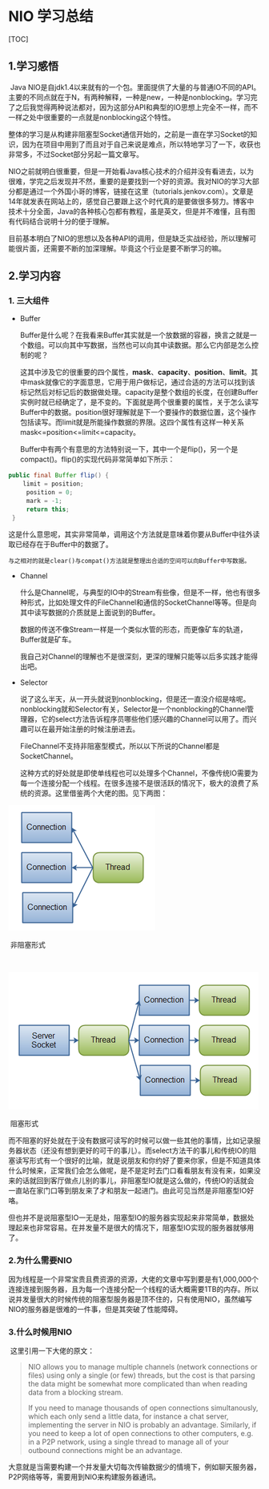 # NIO 学习总结

[TOC]

## 1.学习感悟

​	Java NIO是自jdk1.4以来就有的一个包。里面提供了大量的与普通IO不同的API。主要的不同点就在于N，有两种解释，一种是new，一种是nonblocking。学习完了之后我觉得两种说法都对，因为这部分API和典型的IO思想上完全不一样，而不一样之处中很重要的一点就是nonblocking这个特性。

​	整体的学习是从构建非阻塞型Socket通信开始的，之前是一直在学习Socket的知识，因为在项目中用到了而且对于自己来说是难点，所以特地学习了一下，收获也非常多，不过Socket部分另起一篇文章写。

​	NIO之前就明白很重要，但是一开始看Java核心技术的介绍并没有看进去，以为很难，学完之后发现并不然，重要的是要找到一个好的资源。我对NIO的学习大部分都是通过一个外国小哥的博客，链接在这里（tutorials.jenkov.com）。文章是14年就发表在网站上的，感觉自己要跟上这个时代真的是要做很多努力。博客中技术十分全面，Java的各种核心包都有教程，虽是英文，但是并不难懂，且有图有代码结合说明十分的便于理解。

​	目前基本明白了NIO的思想以及各种API的调用，但是缺乏实战经验，所以理解可能很片面，还需要不断的加深理解。毕竟这个行业是要不断学习的嘛。

## 2.学习内容

### 1. 三大组件

- Buffer

 	Buffer是什么呢？在我看来Buffer其实就是一个放数据的容器，换言之就是一个数组。可以向其中写数据，当然也可以向其中读数据。那么它内部是怎么控制的呢？

 	这其中涉及它的很重要的四个属性，**mask**、**capacity**、**position**、**limit**。其中mask就像它的字面意思，它用于用户做标记，通过合适的方法可以找到该标记然后对标记后的数据做处理。capacity是整个数组的长度，在创建Buffer实例时就已经确定了，是不变的。下面就是两个很重要的属性，关于怎么读写Buffer中的数据。position很好理解就是下一个要操作的数据位置，这个操作包括读写。而limit就是所能操作数据的界限。这四个属性有这样一种关系mask<=position<=limit<=capacity。

 	Buffer中有两个有意思的方法特别说一下，其中一个是flip()，另一个是compact()。flip()的实现代码非常简单如下所示：

```java
public final Buffer flip() {
	limit = position;
     position = 0;
     mark = -1;
     return this;
 }
```

 这是什么意思呢，其实非常简单，调用这个方法就是意味着你要从Buffer中往外读取已经存在于Buffer中的数据了。

 	与之相对的就是clear()与compat()方法就是整理出合适的空间可以向Buffer中写数据。

- Channel

   ​什么是Channel呢，与典型的IO中的Stream有些像，但是不一样，他也有很多种形式，比如处理文件的FileChannel和通信的SocketChannel等等。但是向其中读写数据的介质就是上面说到的Buffer。

    ​数据的传送不像Stream一样是一个类似水管的形态，而更像矿车的轨道，Buffer就是矿车。

    ​我自己对Channel的理解也不是很深刻，更深的理解只能等以后多实践才能得出吧。

- Selector

   ​	说了这么半天，从一开头就说到nonblocking，但是还一直没介绍是啥呢。nonblocking就和Selector有关，Selector是一个nonblocking的Channel管理器，它的select方法告诉程序员哪些他们感兴趣的Channel可以用了。而兴趣可以在最开始注册的时候注册进去。

   ​	 FileChannel不支持非阻塞型模式，所以以下所说的Channel都是SocketChannel。

   ​	这种方式的好处就是即使单线程也可以处理多个Channel，不像传统IO需要为每一个连接分配一个线程。在很多连接不是很活跃的情况下，极大的浪费了系统的资源。这里借鉴两个大佬的图。见下两图：

 ![nio-vs-io-3](../20170905images/nio-vs-io-3.png)

 ​								非阻塞形式

 ​

 ![nio-vs-io-4](../20170905images/nio-vs-io-4.png)

 ​								阻塞形式

 ​	而不阻塞的好处就在于没有数据可读写的时候可以做一些其他的事情，比如记录服务器状态（还没有想到更好的可干的事儿）。而select方法干的事儿和传统IO的阻塞读写形式有一个很好的比喻，就是说朋友和你约好了要来你家，但是不知道具体什么时候来，正常我们会怎么做呢，是不是定时去门口看看朋友有没有来，如果没来的话就回到客厅做点儿别的事儿，非阻塞型IO就是这么做的，传统IO的话就会一直站在家门口等到朋友来了才和朋友一起进门。由此可见当然是非阻塞型IO好咯。

 ​	但也并不是说阻塞型IO一无是处，阻塞型IO的服务器实现起来非常简单，数据处理起来也非常容易。在并发量不是很大的情况下，阻塞型IO实现的服务器就够用了。

### 2.为什么需要NIO

   ​	因为线程是一个非常宝贵且费资源的资源，大佬的文章中写到要是有1,000,000个连接连接到服务器，且为每一个连接分配一个线程的话大概需要1TB的内存。所以说并发量很大的时候传统的阻塞型服务器是顶不住的，只有使用NIO，虽然编写NIO的服务器是很难的一件事，但是其突破了性能障碍。

### 3.什么时候用NIO

   ​	这里引用一下大佬的原文：

   > NIO allows you to manage multiple channels (network connections or files) using only a single (or few) threads, but the cost is that parsing the data might be somewhat more complicated than when reading data from a blocking stream.
   >
   > If you need to manage thousands of open connections simultanously, which each only send a little data, for instance a chat server, implementing the server in NIO is probably an advantage. Similarly, if you need to keep a lot of open connections to other computers, e.g. in a P2P network, using a single thread to manage all of your outbound connections might be an advantage. 

   大意就是当需要构建一个并发量大切每次传输数据少的情境下，例如聊天服务器，P2P网络等等，需要用到NIO来构建服务器通讯。

